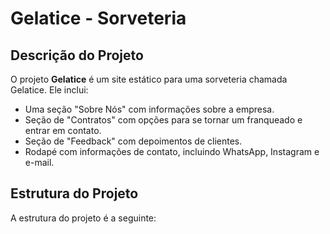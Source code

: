 # Gelatice - Sorveteria

## Descrição do Projeto

O projeto **Gelatice** é um site estático para uma sorveteria chamada Gelatice. Ele inclui:

- Uma seção "Sobre Nós" com informações sobre a empresa.
- Seção de "Contratos" com opções para se tornar um franqueado e entrar em contato.
- Seção de "Feedback" com depoimentos de clientes.
- Rodapé com informações de contato, incluindo WhatsApp, Instagram e e-mail.

## Estrutura do Projeto

A estrutura do projeto é a seguinte:

